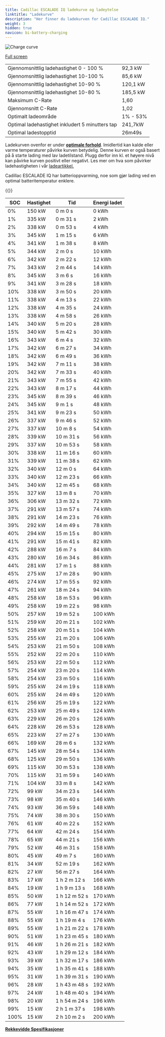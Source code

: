 ```yaml
---
title: Cadillac ESCALADE IQ ladekurve og ladeytelse
linktitle: "Ladekurve"
description: "Her finner du ladekurven for Cadillac ESCALADE IQ."
weight: 3
hidden: true
navicon: bi-battery-charging
---
```

<!-- markdownlint-disable MD033 -->
<img src="/images/models/cadillac/escalade/escalade_iq/chargingcurve.svg" alt="Charge curve" class="img-fluid">

[Full screen](/images/models/cadillac/escalade/escalade_iq/chargingcurve.svg)


<table class="table table-striped border">
<tbody>
<tr>
<td>Gjennomsnittlig ladehastighet 0 - 100 %</td><td>92,3 kW</td>
</tr>
<tr>
<td>Gjennomsnittlig ladehastighet 10-100 %</td><td>85,6 kW</td>
</tr>
<tr>
<td>Gjennomsnittlig ladehastighet 10-90 %</td><td>120,1 kW</td>
</tr>
<tr>
<td>Gjennomsnittlig ladehastighet 10-80 %</td><td>185,5 kW</td>
</tr>
<tr>
<td>Maksimum C-Rate</td><td>1,60</td>
</tr>
<tr>
<td>Gjennomsnitt C-Rate</td><td>1,02</td>
</tr>
<tr>
<td>Optimalt ladeområde</td><td>1% - 53%</td>
</tr>
<tr>
<td>Optimal ladehastighet inkludert 5 minutters tap</td><td>241,7kW</td>
</tr>
<tr>
<td>Optimal ladestopptid</td><td>26m49s</td>
</tr>
</tbody>
</table>


Ladekurven ovenfor er under **[optimale forhold](../../../../../technology/battery/charging/#temperatur)**. Imidlertid kan kalde eller varme temperaturer påvirke kurven betydelig. Denne kurven er også basert på å starte lading med lav ladetilstand. Plugg derfor inn kl. et høyere nivå kan påvirke kurven positivt eller negativt. Les mer om hva som påvirker ladehastigheten i vår [ladeartikkel.](../../../../../technology/battery/charging/)


Cadillac ESCALADE IQ har batterioppvarming, noe som gjør lading ved en optimal batteritemperatur enklere.


{{<evkxdisplayaddarticle />}}
<table class="table table-striped border">
<thead>
<tr><th>SOC</th><th>Hastighet</th><th>Tid</th><th>Energi ladet</th></tr>
</thead>
<tbody>
<tr>
<td>0%</td><td>150 kW</td><td> 0 m 0 s </td><td>0 kWh </td>
</tr>
<tr>
<td>1%</td><td>335 kW</td><td> 0 m 31 s </td><td>2 kWh </td>
</tr>
<tr>
<td>2%</td><td>338 kW</td><td> 0 m 53 s </td><td>4 kWh </td>
</tr>
<tr>
<td>3%</td><td>345 kW</td><td> 1 m 15 s </td><td>6 kWh </td>
</tr>
<tr>
<td>4%</td><td>341 kW</td><td> 1 m 38 s </td><td>8 kWh </td>
</tr>
<tr>
<td>5%</td><td>344 kW</td><td> 2 m 0 s </td><td>10 kWh </td>
</tr>
<tr>
<td>6%</td><td>342 kW</td><td> 2 m 22 s </td><td>12 kWh </td>
</tr>
<tr>
<td>7%</td><td>343 kW</td><td> 2 m 44 s </td><td>14 kWh </td>
</tr>
<tr>
<td>8%</td><td>345 kW</td><td> 3 m 6 s </td><td>16 kWh </td>
</tr>
<tr>
<td>9%</td><td>341 kW</td><td> 3 m 28 s </td><td>18 kWh </td>
</tr>
<tr>
<td>10%</td><td>338 kW</td><td> 3 m 50 s </td><td>20 kWh </td>
</tr>
<tr>
<td>11%</td><td>338 kW</td><td> 4 m 13 s </td><td>22 kWh </td>
</tr>
<tr>
<td>12%</td><td>338 kW</td><td> 4 m 35 s </td><td>24 kWh </td>
</tr>
<tr>
<td>13%</td><td>338 kW</td><td> 4 m 58 s </td><td>26 kWh </td>
</tr>
<tr>
<td>14%</td><td>340 kW</td><td> 5 m 20 s </td><td>28 kWh </td>
</tr>
<tr>
<td>15%</td><td>340 kW</td><td> 5 m 42 s </td><td>30 kWh </td>
</tr>
<tr>
<td>16%</td><td>343 kW</td><td> 6 m 4 s </td><td>32 kWh </td>
</tr>
<tr>
<td>17%</td><td>342 kW</td><td> 6 m 27 s </td><td>34 kWh </td>
</tr>
<tr>
<td>18%</td><td>342 kW</td><td> 6 m 49 s </td><td>36 kWh </td>
</tr>
<tr>
<td>19%</td><td>342 kW</td><td> 7 m 11 s </td><td>38 kWh </td>
</tr>
<tr>
<td>20%</td><td>342 kW</td><td> 7 m 33 s </td><td>40 kWh </td>
</tr>
<tr>
<td>21%</td><td>343 kW</td><td> 7 m 55 s </td><td>42 kWh </td>
</tr>
<tr>
<td>22%</td><td>343 kW</td><td> 8 m 17 s </td><td>44 kWh </td>
</tr>
<tr>
<td>23%</td><td>345 kW</td><td> 8 m 39 s </td><td>46 kWh </td>
</tr>
<tr>
<td>24%</td><td>345 kW</td><td> 9 m 1 s </td><td>48 kWh </td>
</tr>
<tr>
<td>25%</td><td>341 kW</td><td> 9 m 23 s </td><td>50 kWh </td>
</tr>
<tr>
<td>26%</td><td>337 kW</td><td> 9 m 46 s </td><td>52 kWh </td>
</tr>
<tr>
<td>27%</td><td>337 kW</td><td> 10 m 8 s </td><td>54 kWh </td>
</tr>
<tr>
<td>28%</td><td>339 kW</td><td> 10 m 31 s </td><td>56 kWh </td>
</tr>
<tr>
<td>29%</td><td>337 kW</td><td> 10 m 53 s </td><td>58 kWh </td>
</tr>
<tr>
<td>30%</td><td>338 kW</td><td> 11 m 16 s </td><td>60 kWh </td>
</tr>
<tr>
<td>31%</td><td>339 kW</td><td> 11 m 38 s </td><td>62 kWh </td>
</tr>
<tr>
<td>32%</td><td>340 kW</td><td> 12 m 0 s </td><td>64 kWh </td>
</tr>
<tr>
<td>33%</td><td>340 kW</td><td> 12 m 23 s </td><td>66 kWh </td>
</tr>
<tr>
<td>34%</td><td>340 kW</td><td> 12 m 45 s </td><td>68 kWh </td>
</tr>
<tr>
<td>35%</td><td>327 kW</td><td> 13 m 8 s </td><td>70 kWh </td>
</tr>
<tr>
<td>36%</td><td>306 kW</td><td> 13 m 32 s </td><td>72 kWh </td>
</tr>
<tr>
<td>37%</td><td>291 kW</td><td> 13 m 57 s </td><td>74 kWh </td>
</tr>
<tr>
<td>38%</td><td>291 kW</td><td> 14 m 23 s </td><td>76 kWh </td>
</tr>
<tr>
<td>39%</td><td>292 kW</td><td> 14 m 49 s </td><td>78 kWh </td>
</tr>
<tr>
<td>40%</td><td>294 kW</td><td> 15 m 15 s </td><td>80 kWh </td>
</tr>
<tr>
<td>41%</td><td>291 kW</td><td> 15 m 41 s </td><td>82 kWh </td>
</tr>
<tr>
<td>42%</td><td>288 kW</td><td> 16 m 7 s </td><td>84 kWh </td>
</tr>
<tr>
<td>43%</td><td>280 kW</td><td> 16 m 34 s </td><td>86 kWh </td>
</tr>
<tr>
<td>44%</td><td>281 kW</td><td> 17 m 1 s </td><td>88 kWh </td>
</tr>
<tr>
<td>45%</td><td>275 kW</td><td> 17 m 28 s </td><td>90 kWh </td>
</tr>
<tr>
<td>46%</td><td>274 kW</td><td> 17 m 55 s </td><td>92 kWh </td>
</tr>
<tr>
<td>47%</td><td>261 kW</td><td> 18 m 24 s </td><td>94 kWh </td>
</tr>
<tr>
<td>48%</td><td>258 kW</td><td> 18 m 53 s </td><td>96 kWh </td>
</tr>
<tr>
<td>49%</td><td>258 kW</td><td> 19 m 22 s </td><td>98 kWh </td>
</tr>
<tr>
<td>50%</td><td>257 kW</td><td> 19 m 52 s </td><td>100 kWh </td>
</tr>
<tr>
<td>51%</td><td>259 kW</td><td> 20 m 21 s </td><td>102 kWh </td>
</tr>
<tr>
<td>52%</td><td>258 kW</td><td> 20 m 51 s </td><td>104 kWh </td>
</tr>
<tr>
<td>53%</td><td>255 kW</td><td> 21 m 20 s </td><td>106 kWh </td>
</tr>
<tr>
<td>54%</td><td>253 kW</td><td> 21 m 50 s </td><td>108 kWh </td>
</tr>
<tr>
<td>55%</td><td>252 kW</td><td> 22 m 20 s </td><td>110 kWh </td>
</tr>
<tr>
<td>56%</td><td>253 kW</td><td> 22 m 50 s </td><td>112 kWh </td>
</tr>
<tr>
<td>57%</td><td>254 kW</td><td> 23 m 20 s </td><td>114 kWh </td>
</tr>
<tr>
<td>58%</td><td>254 kW</td><td> 23 m 50 s </td><td>116 kWh </td>
</tr>
<tr>
<td>59%</td><td>255 kW</td><td> 24 m 19 s </td><td>118 kWh </td>
</tr>
<tr>
<td>60%</td><td>255 kW</td><td> 24 m 49 s </td><td>120 kWh </td>
</tr>
<tr>
<td>61%</td><td>256 kW</td><td> 25 m 19 s </td><td>122 kWh </td>
</tr>
<tr>
<td>62%</td><td>253 kW</td><td> 25 m 49 s </td><td>124 kWh </td>
</tr>
<tr>
<td>63%</td><td>229 kW</td><td> 26 m 20 s </td><td>126 kWh </td>
</tr>
<tr>
<td>64%</td><td>228 kW</td><td> 26 m 53 s </td><td>128 kWh </td>
</tr>
<tr>
<td>65%</td><td>223 kW</td><td> 27 m 27 s </td><td>130 kWh </td>
</tr>
<tr>
<td>66%</td><td>169 kW</td><td> 28 m 6 s </td><td>132 kWh </td>
</tr>
<tr>
<td>67%</td><td>145 kW</td><td> 28 m 54 s </td><td>134 kWh </td>
</tr>
<tr>
<td>68%</td><td>125 kW</td><td> 29 m 50 s </td><td>136 kWh </td>
</tr>
<tr>
<td>69%</td><td>115 kW</td><td> 30 m 53 s </td><td>138 kWh </td>
</tr>
<tr>
<td>70%</td><td>115 kW</td><td> 31 m 59 s </td><td>140 kWh </td>
</tr>
<tr>
<td>71%</td><td>104 kW</td><td> 33 m 8 s </td><td>142 kWh </td>
</tr>
<tr>
<td>72%</td><td>99 kW</td><td> 34 m 23 s </td><td>144 kWh </td>
</tr>
<tr>
<td>73%</td><td>98 kW</td><td> 35 m 40 s </td><td>146 kWh </td>
</tr>
<tr>
<td>74%</td><td>93 kW</td><td> 36 m 59 s </td><td>148 kWh </td>
</tr>
<tr>
<td>75%</td><td>74 kW</td><td> 38 m 30 s </td><td>150 kWh </td>
</tr>
<tr>
<td>76%</td><td>61 kW</td><td> 40 m 22 s </td><td>152 kWh </td>
</tr>
<tr>
<td>77%</td><td>64 kW</td><td> 42 m 24 s </td><td>154 kWh </td>
</tr>
<tr>
<td>78%</td><td>65 kW</td><td> 44 m 21 s </td><td>156 kWh </td>
</tr>
<tr>
<td>79%</td><td>52 kW</td><td> 46 m 31 s </td><td>158 kWh </td>
</tr>
<tr>
<td>80%</td><td>45 kW</td><td> 49 m 7 s </td><td>160 kWh </td>
</tr>
<tr>
<td>81%</td><td>34 kW</td><td> 52 m 19 s </td><td>162 kWh </td>
</tr>
<tr>
<td>82%</td><td>27 kW</td><td> 56 m 27 s </td><td>164 kWh </td>
</tr>
<tr>
<td>83%</td><td>17 kW</td><td>1 h 2 m 12 s </td><td>166 kWh </td>
</tr>
<tr>
<td>84%</td><td>19 kW</td><td>1 h 9 m 13 s </td><td>168 kWh </td>
</tr>
<tr>
<td>85%</td><td>50 kW</td><td>1 h 12 m 52 s </td><td>170 kWh </td>
</tr>
<tr>
<td>86%</td><td>77 kW</td><td>1 h 14 m 52 s </td><td>172 kWh </td>
</tr>
<tr>
<td>87%</td><td>55 kW</td><td>1 h 16 m 47 s </td><td>174 kWh </td>
</tr>
<tr>
<td>88%</td><td>55 kW</td><td>1 h 19 m 4 s </td><td>176 kWh </td>
</tr>
<tr>
<td>89%</td><td>55 kW</td><td>1 h 21 m 22 s </td><td>178 kWh </td>
</tr>
<tr>
<td>90%</td><td>51 kW</td><td>1 h 23 m 45 s </td><td>180 kWh </td>
</tr>
<tr>
<td>91%</td><td>46 kW</td><td>1 h 26 m 21 s </td><td>182 kWh </td>
</tr>
<tr>
<td>92%</td><td>43 kW</td><td>1 h 29 m 12 s </td><td>184 kWh </td>
</tr>
<tr>
<td>93%</td><td>39 kW</td><td>1 h 32 m 17 s </td><td>186 kWh </td>
</tr>
<tr>
<td>94%</td><td>35 kW</td><td>1 h 35 m 41 s </td><td>188 kWh </td>
</tr>
<tr>
<td>95%</td><td>31 kW</td><td>1 h 39 m 31 s </td><td>190 kWh </td>
</tr>
<tr>
<td>96%</td><td>28 kW</td><td>1 h 43 m 48 s </td><td>192 kWh </td>
</tr>
<tr>
<td>97%</td><td>24 kW</td><td>1 h 48 m 40 s </td><td>194 kWh </td>
</tr>
<tr>
<td>98%</td><td>20 kW</td><td>1 h 54 m 24 s </td><td>196 kWh </td>
</tr>
<tr>
<td>99%</td><td>15 kW</td><td>2 h 1 m 37 s </td><td>198 kWh </td>
</tr>
<tr>
<td>100%</td><td>15 kW</td><td>2 h 10 m 2 s </td><td>200 kWh </td>
</tr>
</tbody>
</table>

<div class="mt-3 mb-3">
<a href="../rangeandconsumption/" class="text-decoration-none text-black">
<strong><i class="bi-arrow-left"></i> Rekkevidde </strong>
</a>
<a href="../specifications/" class="text-decoration-none text-black float-end">
<strong>Spesifikasjoner <i class="bi-arrow-right"></i></strong>
</a>
</div>
